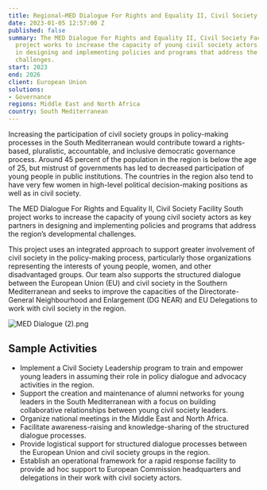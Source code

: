 ```yaml
---
title: Regional—MED Dialogue For Rights and Equality II, Civil Society Facility South
date: 2023-01-05 12:57:00 Z
published: false
summary: The MED Dialogue For Rights and Equality II, Civil Society Facility South
  project works to increase the capacity of young civil society actors as key partners
  in designing and implementing policies and programs that address the region’s developmental
  challenges.
start: 2023
end: 2026
client: European Union
solutions:
- Governance
regions: Middle East and North Africa
country: South Mediterranean
---
```


Increasing the participation of civil society groups in policy-making processes in the South Mediterranean would contribute toward a rights-based, pluralistic, accountable, and inclusive democratic governance process. Around 45 percent of the population in the region is below the age of 25, but mistrust of governments has led to decreased participation of young people in public institutions. The countries in the region also tend to have very few women in high-level political decision-making positions as well as in civil society.

The MED Dialogue For Rights and Equality II, Civil Society Facility South project works to increase the capacity of young civil society actors as key partners in designing and implementing policies and programs that address the region’s developmental challenges.

This project uses an integrated approach to support greater involvement of civil society in the policy-making process, particularly those organizations representing the interests of young people, women, and other disadvantaged groups. Our team also supports the structured dialogue between the European Union (EU) and civil society in the Southern Mediterranean and seeks to improve the capacities of the Directorate-General Neighbourhood and Enlargement (DG NEAR) and EU Delegations to work with civil society in the region.

![MED Dialogue (2).png](/uploads/MED%20Dialogue%20(2).png)

## Sample Activities

* Implement a Civil Society Leadership program to train and empower young leaders in assuming their role in policy dialogue and advocacy activities in the region.  
* Support the creation and maintenance of alumni networks for young leaders in the South Mediterranean with a focus on building collaborative relationships between young civil society leaders.
* Organize national meetings in the Middle East and North Africa.
* Facilitate awareness-raising and knowledge-sharing of the structured dialogue processes.
* Provide logistical support for structured dialogue processes between the European Union and civil society groups in the region.
* Establish an operational framework for a rapid response facility to provide ad hoc support to European Commission headquarters and delegations in their work with civil society actors.